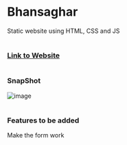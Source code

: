 # <h1>Bhansaghar</h1>
Static website using HTML, CSS and JS

# <h3> [Link to Website](https://agastya9i.github.io/Food-Delivery/)</h3>




# <h3> SnapShot </h3>
![image](https://user-images.githubusercontent.com/85937308/174588794-af94e886-d1f2-4efa-a4e3-6eeb4604ffd7.png)

# <h3> Features to be added  </h3>
Make the form work
